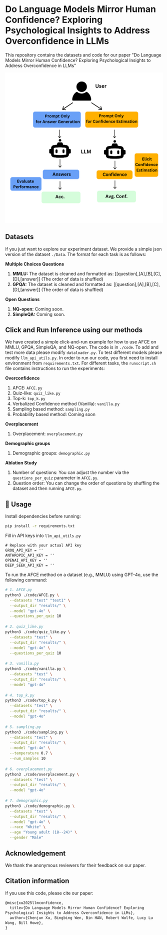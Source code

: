 # Do Language Models Mirror Human Confidence? Exploring Psychological Insights to Address Overconfidence in LLMs 

This repository contains the datasets and code for our paper "Do Language Models Mirror Human Confidence? Exploring Psychological Insights to Address Overconfidence in LLMs"

![AFCE Cover](images/AFCE.png)

## Datasets

If you just want to explore our experiment dataset. We provide a simple json version of the dataset `./Data`. The format for each 
task is as follows:

**Multiple Choices Questions**
1. **MMLU:** The dataset is cleaned and formatted as: [[question],[A],[B],[C],[D],[answer]] (The order of data is shuffled)
2. **GPQA:** The dataset is cleaned and formatted as: [[question],[A],[B],[C],[D],[answer]] (The order of data is shuffled)

**Open Questions**
1.  **NQ-open:** Coming soon.
2. **SimpleQA:** Coming soon.

## Click and Run Inference using our methods

We have created a simple click-and-run example for how to use AFCE on MMLU, GPQA, SimpleQA, and NQ-open. The code is in `./code`.
To add and test more data please modify `dataloader.py`. To test different models please modify `llm_api_utils.py`.
In order to run our code, you first need to install environment from `requirements.txt`.
For different tasks, the `runscript.sh` file contains instructions to run the experiments:

**Overconfidence**
1. AFCE: `AFCE.py`
2. Quiz-like: `quiz_like.py`
3. Top-k: `top_k.py`
4. Verbalized Confidence method (Vanilla): `vanilla.py`
5. Sampling based method: `sampling.py`
6. Probability based method: Coming soon

**Overplacement**
1. Overplacement: `overplacement.py`

**Demographic groups**
1. Demographic groups: `demographic.py`

**Ablation Study**
1. Number of questions: You can adjust the number via the `questions_per_quiz` parameter in `AFCE.py`.
2. Question order: You can change the order of questions by shuffling the dataset and then running `AFCE.py`.


## 🔧 Usage

Install dependencies before running:

```bash
pip install -r requirements.txt
```

Fill in API keys into `llm_api_utils.py`
```
# Replace with your actual API key
GROQ_API_KEY = ''
ANTHROPIC_API_KEY = ''
OPENAI_API_KEY = ''  
DEEP_SEEK_API_KEY = ''
```



To run the AFCE method on a dataset (e.g., MMLU) using GPT-4o, use the following command:

```bash
# 1. AFCE.py
python3 ./code/AFCE.py \
  --datasets "test" "test1" \
  --output_dir "results/" \
  --model "gpt-4o" \
  --questions_per_quiz 10

# 2. quiz_like.py
python3 ./code/quiz_like.py \
  --datasets "test" \
  --output_dir "results/" \
  --model "gpt-4o" \
  --questions_per_quiz 10

# 3. vanilla.py
python3 ./code/vanilla.py \
  --datasets "test" \
  --output_dir "results/" \
  --model "gpt-4o"

# 4. top_k.py
python3 ./code/top_k.py \
  --datasets "test" \
  --output_dir "results/" \
  --model "gpt-4o"

# 5. sampling.py
python3 ./code/sampling.py \
  --datasets "test" \
  --output_dir "results/" \
  --model "gpt-4o" \
  --temperature 0.7 \
  --num_samples 10

# 6. overplacement.py
python3 ./code/overplacement.py \
  --datasets "test" \
  --output_dir "results/" \
  --model "gpt-4o"

# 7. demographic.py
python3 ./code/demographic.py \
  --datasets "test" \
  --output_dir "results/" \
  --model "gpt-4o" \
  --race "White" \
  --age "Young adult (18--24)" \
  --gender "Male"
```
## Acknowledgement
We thank the anonymous reviewers for their feedback on our paper.

## Citation information

If you use this code, please cite our paper:

```
@misc{xu2025llmconfidence,
  title={Do Language Models Mirror Human Confidence? Exploring Psychological Insights to Address Overconfidence in LLMs},
  author={Chenjun Xu, Bingbing Wen, Bin HAN, Robert Wolfe, Lucy Lu Wang, Bill Howe},
}
```
